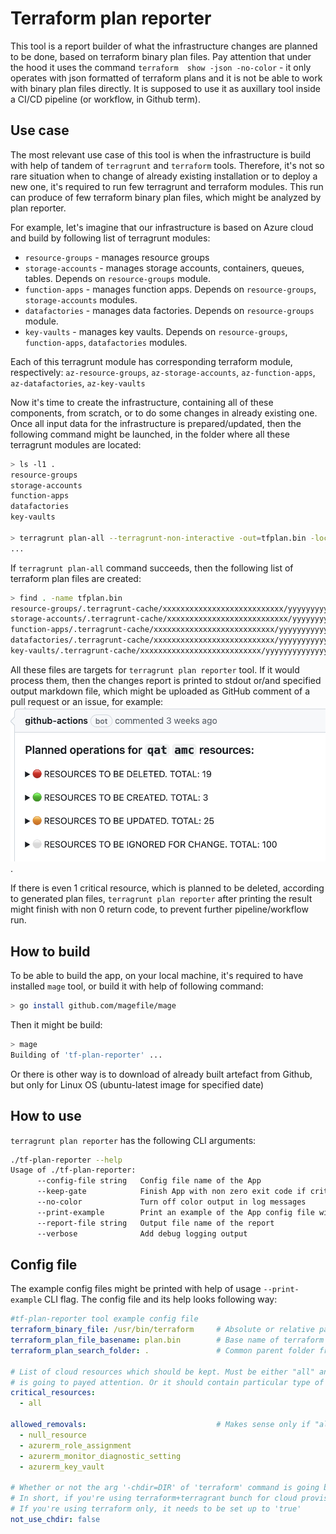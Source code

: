 # Terraform plan reporter
This tool is a report builder of what the infrastructure changes are planned to be done, based on terraform binary plan files. Pay attention that under the hood it uses the command `terraform  show -json -no-color` - it only operates with json formatted of terraform plans and it is not be able to work with binary plan files directly. It is supposed to use it as auxillary tool inside a CI/CD pipeline (or workflow, in Github term).

## Use case
The most relevant use case of this tool is when the infrastructure is build with help of tandem of `terragrunt` and `terraform` tools. Therefore, it's not so rare situation when to change of already existing installation or to deploy a new one, it's required to run few terragrunt and terraform modules. This run can produce of few terraform binary plan files, which might be analyzed by plan reporter.

For example, let's imagine that our infrastructure is based on Azure cloud and build by following list of terragrunt modules:
* `resource-groups` - manages resource groups
* `storage-accounts` - manages storage accounts, containers, queues, tables. Depends on `resource-groups` module.
* `function-apps` - manages function apps. Depends on `resource-groups`, `storage-accounts` modules.
* `datafactories` - manages data factories. Depends on `resource-groups` module.
* `key-vaults` - manages key vaults. Depends on `resource-groups`, `function-apps`, `datafactories` modules.

Each of this terragrunt module has corresponding terraform module, respectively: `az-resource-groups`, `az-storage-accounts`, `az-function-apps`, `az-datafactories`, `az-key-vaults`

Now it's time to create the infrastructure, containing all of these components, from scratch, or to do some changes in already existing one. Once all input data for the infrastructure is prepared/updated, then the following command might be launched, in the folder where all these terragrunt modules are located:

```bash
> ls -l1 .
resource-groups
storage-accounts
function-apps
datafactories
key-vaults

> terragrunt plan-all --terragrunt-non-interactive -out=tfplan.bin -lock=false
...
```

If `terragrunt plan-all` command succeeds, then the following list of terraform plan files are created:

```bash
> find . -name tfplan.bin
resource-groups/.terragrunt-cache/xxxxxxxxxxxxxxxxxxxxxxxxxxx/yyyyyyyyyyyyyyyyyyyyyyyyyyyy/az-resource-groups/tf_plan.bin
storage-accounts/.terragrunt-cache/xxxxxxxxxxxxxxxxxxxxxxxxxxx/yyyyyyyyyyyyyyyyyyyyyyyyyyyy/az-storage-accounts/tf_plan.bin
function-apps/.terragrunt-cache/xxxxxxxxxxxxxxxxxxxxxxxxxxx/yyyyyyyyyyyyyyyyyyyyyyyyyyyy/az-function-apps/tf_plan.bin
datafactories/.terragrunt-cache/xxxxxxxxxxxxxxxxxxxxxxxxxxx/yyyyyyyyyyyyyyyyyyyyyyyyyyyy/az-datafactories/tf_plan.bin
key-vaults/.terragrunt-cache/xxxxxxxxxxxxxxxxxxxxxxxxxxx/yyyyyyyyyyyyyyyyyyyyyyyyyyyy/az-key-vaults/tf_plan.bin
```

All these files are targets for `terragrunt plan reporter` tool. If it would process them, then the changes report is printed to stdout or/and specified output markdown file, which might be uploaded as GitHub comment of a pull request or an issue, for example: ![Alt text](image.png).

If there is even 1 critical resource, which is planned to be deleted, according to generated plan files, `terragrunt plan reporter` after printing the result might finish with non 0 return code, to prevent further pipeline/workflow run.

## How to build
To be able to build the app, on your local machine, it's required to have installed `mage` tool, or build it with help of following command:
```bash
> go install github.com/magefile/mage
```

Then it might be build:
```bash
> mage
Building of 'tf-plan-reporter' ...
```

Or there is other way is to download of already built artefact from Github, but only for Linux OS (ubuntu-latest image for specified date)

## How to use
`terragrunt plan reporter` has the following CLI arguments:
```bash
./tf-plan-reporter --help
Usage of ./tf-plan-reporter:
      --config-file string   Config file name of the App
      --keep-gate            Finish App with non zero exit code if critical resources removals are detected
      --no-color             Turn off color output in log messages
      --print-example        Print an example of the App config file without analyses run
      --report-file string   Output file name of the report
      --verbose              Add debug logging output
```

## Config file
The example config files might be printed with help of usage `--print-example` CLI flag. The config file and its help looks following way:
```yaml
#tf-plan-reporter tool example config file
terraform_binary_file: /usr/bin/terraform     # Absolute or relative path of terraform command. MANDATORY parameter
terraform_plan_file_basename: plan.bin        # Base name of terraform binary file for further search. MANDATORY parameter
terraform_plan_search_folder: .               # Common parent folder from which to start search of generated plan files. MANDATORY parameter

# List of cloud resources which should be kept. Must be either "all" and then the "allowed_removals" section of this file
# is going to payed attention. Or it should contain particular type of resources which should be kept from accidental removals. OPTIONAL parameter
critical_resources:
  - all

allowed_removals:                             # Makes sense only if "all" item is specified in "critical_resources" section. OPTIONAL parameter
  - null_resource
  - azurerm_role_assignment
  - azurerm_monitor_diagnostic_setting
  - azurerm_key_vault

# Whether or not the arg '-chdir=DIR' of 'terraform' command is going be used for processing of TF binary file. OPTIONAL parameter
# In short, if you're using terraform+terragrant bunch for cloud provisioning this parameter should be 'false'.
# If you're using terraform only, it needs to be set up to 'true'
not_use_chdir: false
```
